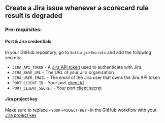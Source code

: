## Create a Jira issue whenever a scorecard rule result is **degraded**
   
### Pre-requisites:

#### Port & Jira credentials

In your GitHub repository, go to `Settings`>`Secrets` and add the following secrets:

- `JIRA_API_TOKEN` - A [Jira API token](https://support.atlassian.com/atlassian-account/docs/manage-api-tokens-for-your-atlassian-account/) used to authenticate with Jira
- `JIRA_BASE_URL` - The URL of your Jira organization
- `JIRA_USER_EMAIL` - The email of the Jira user that owns the Jira API token
- `PORT_CLIENT_ID` - Your port [client id](https://docs.getport.io/build-your-software-catalog/custom-integration/api/#find-your-port-credentials)
- `PORT_CLIENT_SECRET` - Your port [client secret](https://docs.getport.io/build-your-software-catalog/custom-integration/api/#find-your-port-credentials)

#### Jira project key

Make sure to replace `<YOUR-PROJECT-KEY>` in the GitHub workflow with your [Jira project key](https://confluence.atlassian.com/adminjiraserver/defining-a-project-938847066.html)
